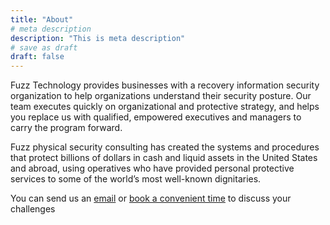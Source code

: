 ```yaml
---
title: "About"
# meta description
description: "This is meta description"
# save as draft
draft: false
---
```


Fuzz Technology provides businesses with a recovery information security organization to help organizations understand their security posture. Our team executes quickly on organizational and protective strategy, and helps you replace us with qualified, empowered executives and managers to carry the program forward.

Fuzz physical security consulting has created the systems and procedures that protect billions of dollars in cash and liquid assets in the United States and abroad, using operatives who have provided personal protective services to some of the world’s most well-known dignitaries.

You can send us an [email](/contact) or [book a convenient time](https://calendly.com/fuzztechnology) to discuss your challenges
